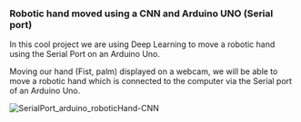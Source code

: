 ### Robotic hand moved using a CNN and Arduino UNO (Serial port)

In this cool project we are using Deep Learning to move a robotic hand using the Serial Port on an Arduino Uno.

Moving our hand (Fist, palm) displayed on a webcam, we will be able to move a robotic hand which is connected to the computer via the Serial port of an Arduino Uno.


![SerialPort_arduino_roboticHand-CNN](https://user-images.githubusercontent.com/38459325/117177088-ea431600-add0-11eb-8535-8d786ad95208.gif)
